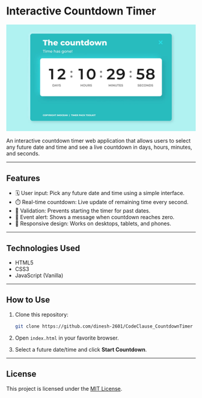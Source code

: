 # Interactive Countdown Timer

![Banner](banner.png)

An interactive countdown timer web application that allows users to select any future date and time and see a live countdown in days, hours, minutes, and seconds.

---

## Features

- 🗓️ User input: Pick any future date and time using a simple interface.
- ⏱️ Real-time countdown: Live update of remaining time every second.
- 🚨 Validation: Prevents starting the timer for past dates.
- 🎉 Event alert: Shows a message when countdown reaches zero.
- 📱 Responsive design: Works on desktops, tablets, and phones.

---

## Technologies Used

- HTML5
- CSS3
- JavaScript (Vanilla)

---

## How to Use

1. Clone this repository:

   ```bash
   git clone https://github.com/dinesh-2601/CodeClause_CountdownTimer
   ```

2. Open `index.html` in your favorite browser.

3. Select a future date/time and click **Start Countdown**.


---

## License

This project is licensed under the [MIT License](./LICENSE).

